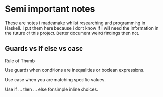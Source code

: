 # Semi important notes

These are notes i made/make whilst researching and programming in Haskell.
I put them here because i dont know if i will need the information in the future of this project.
Better document weird findings then not.

## Guards vs If else vs case

Rule of Thumb

Use guards when conditions are inequalities or boolean expressions.

Use case when you are matching specific values.

Use if … then … else for simple inline choices.